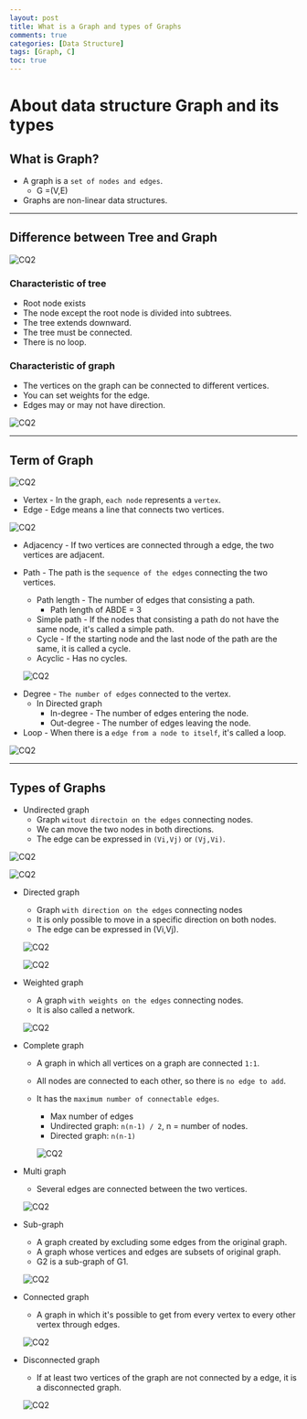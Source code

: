 ```yaml
---
layout: post
title: What is a Graph and types of Graphs
comments: true
categories: [Data Structure]
tags: [Graph, C]
toc: true
---
```


# About data structure Graph and its types

## What is Graph?

- A graph is a `set of nodes and edges`.
  - G =(V,E)
- Graphs are non-linear data structures.

---

## Difference between Tree and Graph

![CQ2](/public/images/graph1.PNG)

### Characteristic of tree

- Root node exists
- The node except the root node is divided into subtrees.
- The tree extends downward.
- The tree must be connected.
- There is no loop.

### Characteristic of graph

- The vertices on the graph can be connected to different vertices.
- You can set weights for the edge.
- Edges may or may not have direction.

![CQ2](/public/images/graph2.PNG)

---

## Term of Graph

![CQ2](/public/images/graph3.PNG)

- Vertex - In the graph, `each node` represents a `vertex`.
- Edge - Edge means a line that connects two vertices.

![CQ2](/public/images/graph4.PNG)

- Adjacency - If two vertices are connected through a edge, the two vertices are adjacent.
- Path - The path is the `sequence of the edges` connecting the two vertices.

  - Path length - The number of edges that consisting a path.
    - Path length of ABDE = 3
  - Simple path - If the nodes that consisting a path do not have the same node, it's called a simple path.
  - Cycle - If the starting node and the last node of the path are the same, it is called a cycle.
  - Acyclic - Has no cycles.

  ![CQ2](/public/images/graph5.PNG)

* Degree - `The number of edges` connected to the vertex.
  - In Directed graph
    - In-degree - The number of edges entering the node.
    - Out-degree - The number of edges leaving the node.
* Loop - When there is a `edge from a node to itself`, it's called a loop.

![CQ2](/public/images/graph6.PNG)

---

## Types of Graphs

- Undirected graph
  - Graph `witout directoin on the edges` connecting nodes.
  - We can move the two nodes in both directions.
  - The edge can be expressed in `(Vi,Vj)` or `(Vj,Vi)`.

![CQ2](/public/images/graph7.PNG)

![CQ2](/public/images/graph8.PNG)

- Directed graph

  - Graph `with direction on the edges` connecting nodes
  - It is only possible to move in a specific direction on both nodes.
  - The edge can be expressed in (Vi,Vj).

  ![CQ2](/public/images/graph9.PNG)

  ![CQ2](/public/images/graph10.PNG)

* Weighted graph

  - A graph `with weights on the edges` connecting nodes.
  - It is also called a network.

  ![CQ2](/public/images/graph11.PNG)

* Complete graph

  - A graph in which all vertices on a graph are connected `1:1`.
  - All nodes are connected to each other, so there is `no edge to add`.
  - It has the `maximum number of connectable edges`.

    - Max number of edges
    - Undirected graph: `n(n-1) / 2`, n = number of nodes.
    - Directed graph: `n(n-1)`

    ![CQ2](/public/images/graph12.PNG)

* Multi graph

  - Several edges are connected between the two vertices.

  ![CQ2](/public/images/graph13.PNG)

* Sub-graph

  - A graph created by excluding some edges from the original graph.
  - A graph whose vertices and edges are subsets of original graph.
  - G2 is a sub-graph of G1.

  ![CQ2](/public/images/graph14.PNG)

* Connected graph

  - A graph in which it's possible to get from every vertex to every other vertex through edges.

  ![CQ2](/public/images/graph15.PNG)

* Disconnected graph

  - If at least two vertices of the graph are not connected by a edge, it is a disconnected graph.

  ![CQ2](/public/images/graph16.PNG)
